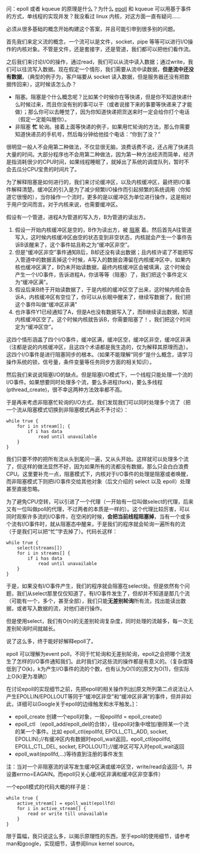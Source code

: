 问：epoll 或者 kqueue 的原理是什么？为什么 [epoll](http://www.nowamagic.net/academy/tag/epoll) 和 kqueue 可以用基于事件的方式，单线程的实现并发？我没看过 linux 内核，对这方面一直有疑问……

必须从很多基础的概念开始构建这个答案，并且可能引申到很多别的问题。

首先我们来定义流的概念，一个流可以是文件，socket，pipe 等等可以进行I/O操作的内核对象。不管是文件，还是套接字，还是管道，我们都可以把他们看作流。

之后我们来讨论I/O的操作，通过read，我们可以从流中读入数据；通过write，我们可以往流写入数据。现在假定一个情形，我们需要从流中读数据，**但是流中还没有数据**，（典型的例子为，客户端要从 socket 读入数据，但是服务器还没有把数据传回来），这时候该怎么办？

* 阻塞。阻塞是个什么概念呢？比如某个时候你在等快递，但是你不知道快递什么时候过来，而且你没有别的事可以干（或者说接下来的事要等快递来了才能做）；那么你可以去睡觉了，因为你知道快递把货送来时一定会给你打个电话（假定一定能叫醒你）。
* 非阻塞
  **忙**
  轮询。接着上面等快递的例子，如果用忙轮询的方法，那么你需要知道快递员的手机号，然后每分钟给他挂个电话：“你到了没？”

很明显一般人不会用第二种做法，不仅显很无脑，浪费话费不说，还占用了快递员大量的时间。大部分程序也不会用第二种做法，因为第一种方法经济而简单，经济是指消耗很少的CPU时间，如果线程睡眠了，就掉出了系统的调度队列，暂时不会去瓜分CPU宝贵的时间片了。

为了解释阻塞是如何进行的，我们来讨论缓冲区，以及内核缓冲区，最终把I/O事件解释清楚。缓冲区的引入是为了减少频繁I/O操作而引起频繁的系统调用（你知道它很慢的），当你操作一个流时，更多的是以缓冲区为单位进行操作，这是相对于用户空间而言。对于内核来说，也需要缓冲区。

假设有一个管道，进程A为管道的写入方，B为管道的读出方。

1. 假设一开始内核缓冲区是空的，B作为读出方，被
   [阻塞](http://www.nowamagic.net/academy/tag/%E9%98%BB%E5%A1%9E)
   着。然后首先A往管道写入，这时候内核缓冲区由空的状态变到非空状态，内核就会产生一个事件告诉B该醒来了，这个事件姑且称之为“缓冲区非空”。
2. 但是“缓冲区非空”事件通知B后，B却还没有读出数据；且内核许诺了不能把写入管道中的数据丢掉这个时候，A写入的数据会滞留在内核缓冲区中，如果内核也缓冲区满了，B仍未开始读数据，最终内核缓冲区会被填满，这个时候会产生一个I/O事件，告诉进程A，你该等等（阻塞）了，我们把这个事件定义为“缓冲区满”。
3. 假设后来B终于开始读数据了，于是内核的缓冲区空了出来，这时候内核会告诉A，内核缓冲区有空位了，你可以从长眠中醒来了，继续写数据了，我们把这个事件叫做“缓冲区非满”
4. 也许事件Y1已经通知了A，但是A也没有数据写入了，而B继续读出数据，知道内核缓冲区空了。这个时候内核就告诉B，你需要阻塞了！，我们把这个时间定为“缓冲区空”。

这四个情形涵盖了四个I/O事件，缓冲区满，缓冲区空，缓冲区非空，缓冲区非满（注都是说的内核缓冲区，且这四个术语都是我生造的，仅为解释其原理而造）。这四个I/O事件是进行阻塞同步的根本。（如果不能理解“同步”是什么概念，请学习操作系统的锁，信号量，条件变量等任务同步方面的相关知识）。

然后我们来说说阻塞I/O的缺点。但是阻塞I/O模式下，一个线程只能处理一个流的I/O事件。如果想要同时处理多个流，要么多进程\(fork\)，要么多线程\(pthread\_create\)，很不幸这两种方法效率都不高。

于是再来考虑非阻塞忙轮询的I/O方式，我们发现我们可以同时处理多个流了（把一个流从阻塞模式切换到非阻塞模式再此不予讨论）：

```
while true {
	for i in stream[]; {
		if i has data
			read until unavailable
	}
}

```

我们只要不停的把所有流从头到尾问一遍，又从头开始。这样就可以处理多个流了，但这样的做法显然不好，因为如果所有的流都没有数据，那么只会白白浪费CPU。这里要补充一点，阻塞模式下，内核对于I/O事件的处理是阻塞或者唤醒，而非阻塞模式下则把I/O事件交给其他对象（后文介绍的 select 以及 epoll）处理甚至直接忽略。

为了避免CPU空转，可以引进了一个代理（一开始有一位叫做select的代理，后来又有一位叫做poll的代理，不过两者的本质是一样的）。这个代理比较厉害，可以同时观察许多流的I/O事件，在空闲的时候，**会把当前线程阻塞掉**，当有一个或多个流有I/O事件时，就从阻塞态中醒来，于是我们的程序就会轮询一遍所有的流（于是我们可以把“忙”字去掉了）。代码长这样：

```
while true {
	select(streams[])
	for i in streams[] {
		if i has data
			read until unavailable
	}
}

```

于是，如果没有I/O事件产生，我们的程序就会阻塞在select处。但是依然有个问题，我们从select那里仅仅知道了，有I/O事件发生了，但却并不知道是那几个流（可能有一个，多个，甚至全部），我们只能**无差别轮询**所有流，找出能读出数据，或者写入数据的流，对他们进行操作。

但是使用select，我们有O\(n\)的无差别轮询复杂度，同时处理的流越多，每一次无差别轮询时间就越长。

说了这么多，终于能好好解释epoll了。

epoll 可以理解为event poll，不同于忙轮询和无差别轮询，epoll之会把哪个流发生了怎样的I/O事件通知我们。此时我们对这些流的操作都是有意义的。（复杂度降低到了O\(k\)，k为产生I/O事件的流的个数，也有认为O\(1\)的\[原文为O\(1\)，但实际上O\(k\)更为准确\]）

在讨论epoll的实现细节之前，先把epoll的相关操作列出\[原文所列第二点说法让人产生EPOLLIN/EPOLLOUT等同于“缓冲区非空”和“缓冲区非满”的事件，但并非如此，详细可以Google关于epoll的边缘触发和水平触发。\]：

* epoll\_create 创建一个epoll对象，一般epollfd = epoll\_create\(\)
* epoll\_ctl （epoll\_add/epoll\_del的合体），往epoll对象中增加/删除某一个流的某一个事件。比如 epoll\_ctl\(epollfd, EPOLL\_CTL\_ADD, socket, EPOLLIN\);//有缓冲区内有数据时epoll\_wait返回，epoll\_ctl\(epollfd, EPOLL\_CTL\_DEL, socket, EPOLLOUT\);//缓冲区可写入时epoll\_wait返回
* epoll\_wait\(epollfd,...\)等待直到注册的事件发生

注：当对一个非阻塞流的读写发生缓冲区满或缓冲区空，write/read会返回-1，并设置errno=EAGAIN。而epoll只关心缓冲区非满和缓冲区非空事件）

一个epoll模式的代码大概的样子是：

```
while true {
	active_stream[] = epoll_wait(epollfd)
	for i in active_stream[] {
		read or write till unavailable
	}
}

```

限于篇幅，我只说这么多，以揭示原理性的东西，至于epoll的使用细节，请参考man和google，实现细节，请参阅linux kernel source。

